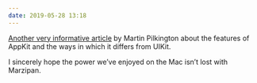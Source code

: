 ```yaml
---
date: 2019-05-28 13:18
---
```


[Another very informative article](https://pilky.me/appreciating-appkit-part-2/) by Martin Pilkington about the features of AppKit and the ways in which it differs from UIKit.

I sincerely hope the power we’ve enjoyed on the Mac isn’t lost with Marzipan.
